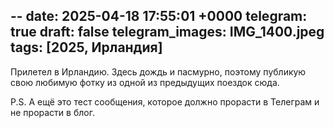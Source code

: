 --
date: 2025-04-18 17:55:01 +0000
telegram: true
draft: false
telegram_images: IMG_1400.jpeg
tags: [2025, Ирландия]
--
Прилетел в Ирландию. Здесь дождь и пасмурно, поэтому публикую свою любимую фотку из одной из предыдущих поездок сюда. 

P.S. А ещё это тест сообщения, которое должно прорасти в Телеграм и не прорасти в блог. 